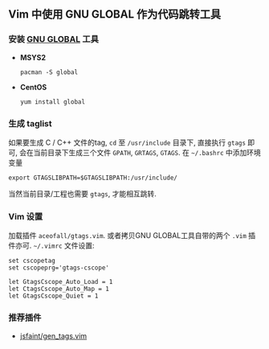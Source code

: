 ## Vim 中使用 GNU GLOBAL 作为代码跳转工具

### 安装 [GNU GLOBAL](https://www.gnu.org/software/global) 工具

- **MSYS2**
  ```
  pacman -S global
  ```
- **CentOS**
  ```
  yum install global
  ```

### 生成 taglist

如果要生成 C / C++ 文件的tag, `cd` 至 `/usr/include` 目录下,
直接执行 `gtags` 即可, 会在当前目录下生成三个文件 `GPATH`, `GRTAGS`, `GTAGS`.
在 `~/.bashrc` 中添加环境变量

```
export GTAGSLIBPATH=$GTAGSLIBPATH:/usr/include/
```

当然当前目录/工程也需要 `gtags`, 才能相互跳转.

### Vim 设置

加载插件 `aceofall/gtags.vim`.
或者拷贝GNU GLOBAL工具自带的两个 `.vim` 插件亦可.
`~/.vimrc` 文件设置:

```
set cscopetag
set cscopeprg='gtags-cscope'

let GtagsCscope_Auto_Load = 1
let CtagsCscope_Auto_Map = 1
let GtagsCscope_Quiet = 1
```

### 推荐插件

- [jsfaint/gen_tags.vim](https://github.com/jsfaint/gen_tags.vim)
